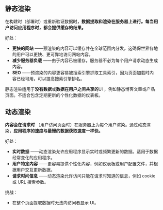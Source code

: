 ## 静态渲染

在构建时（部署时）或重新验证数据时，**数据提取和渲染在服务器上进行。每当用户访问应用程序时，都会提供缓存的结果。**

好处：

- **更快的网站** ——预渲染的内容可以缓存并在全球范围内分发。这确保世界各地的用户可以更快、更可靠地访问网站内容。
- **减少服务器负载** ——由于内容已被缓存，服务器不必为每个用户请求动态生成内容。
- **SEO** ——预渲染的内容更容易被搜索引擎抓取工具索引，因为页面加载时内容已经可用，可以提高搜索引擎排名。

静态渲染适用于**没有数据**或**数据在用户之间共享的**UI ，例如静态博客文章或产品页面。不适合包含定期更新的个性化数据的仪表板。

## 动态渲染

**内容会在请求时** （用户访问页面时）在服务器上为每个用户渲染。通过动态渲染，**应用程序的速度与最慢的数据获取速度一样快。**

好处：

- **实时数据** ——动态渲染允许应用程序显示实时或频繁更新的数据。适用于数据经常变化的应用程序。
- **用户特定内容** ——更容易提供个性化内容，例如仪表板或用户配置文件，并根据用户交互更新数据。
- **请求时间信息** ——动态渲染允许访问只能在请求时知道的信息，例如 cookie 或 URL 搜索参数。

挑战：

- 在整个页面提取数据时无法向访问者显示 UI。
